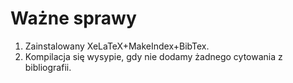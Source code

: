 # Ważne sprawy
1. Zainstalowany XeLaTeX+MakeIndex+BibTex.
2. Kompilacja się wysypie, gdy nie dodamy żadnego cytowania z bibliografii.
